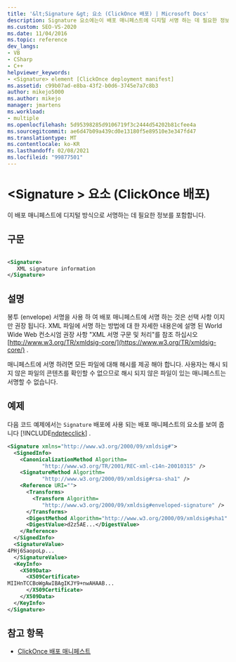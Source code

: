 ```yaml
---
title: '&lt;Signature &gt; 요소 (ClickOnce 배포) | Microsoft Docs'
description: Signature 요소에는이 배포 매니페스트에 디지털 서명 하는 데 필요한 정보가 포함 되어 있습니다. 배포 매니페스트에 서명 하는 것은 선택 사항 이지만 권장 됩니다.
ms.custom: SEO-VS-2020
ms.date: 11/04/2016
ms.topic: reference
dev_langs:
- VB
- CSharp
- C++
helpviewer_keywords:
- <Signature> element [ClickOnce deployment manifest]
ms.assetid: c99b07ad-e8ba-43f2-b0d6-3745e7a7c8b3
author: mikejo5000
ms.author: mikejo
manager: jmartens
ms.workload:
- multiple
ms.openlocfilehash: 5d95398285d9106719f3c2444d54202b81cfee4a
ms.sourcegitcommit: ae6d47b09a439cd0e13180f5e89510e3e347fd47
ms.translationtype: MT
ms.contentlocale: ko-KR
ms.lasthandoff: 02/08/2021
ms.locfileid: "99877501"
---
```

# <a name="ltsignaturegt-element-clickonce-deployment"></a>&lt;Signature &gt; 요소 (ClickOnce 배포)
이 배포 매니페스트에 디지털 방식으로 서명하는 데 필요한 정보를 포함합니다.

## <a name="syntax"></a>구문

```xml

<Signature> 
   XML signature information 
</Signature>
```

## <a name="remarks"></a>설명
 봉투 (envelope) 서명을 사용 하 여 배포 매니페스트에 서명 하는 것은 선택 사항 이지만 권장 됩니다. XML 파일에 서명 하는 방법에 대 한 자세한 내용은에 설명 된 World Wide Web 컨소시엄 권장 사항 "XML 서명 구문 및 처리"를 참조 하십시오 [http://www.w3.org/TR/xmldsig-core/](https://www.w3.org/TR/xmldsig-core/) .

 매니페스트에 서명 하려면 모든 파일에 대해 해시를 제공 해야 합니다. 사용자는 해시 되지 않은 파일의 콘텐츠를 확인할 수 없으므로 해시 되지 않은 파일이 있는 매니페스트는 서명할 수 없습니다.

## <a name="example"></a>예제
 다음 코드 예제에서는 `Signature` 배포에 사용 되는 배포 매니페스트의 요소를 보여 줍니다 [!INCLUDE[ndptecclick](../deployment/includes/ndptecclick_md.md)] .

```xml
<Signature xmlns="http://www.w3.org/2000/09/xmldsig#">
  <SignedInfo>
    <CanonicalizationMethod Algorithm=
           "http://www.w3.org/TR/2001/REC-xml-c14n-20010315" />
    <SignatureMethod Algorithm=
           "http://www.w3.org/2000/09/xmldsig#rsa-sha1" />
    <Reference URI="">
      <Transforms>
        <Transform Algorithm=
           "http://www.w3.org/2000/09/xmldsig#enveloped-signature" />
      </Transforms>
      <DigestMethod Algorithm="http://www.w3.org/2000/09/xmldsig#sha1" />
      <DigestValue>d2z5AE...</DigestValue>
    </Reference>
  </SignedInfo>
  <SignatureValue>
4PHj6SaopoLp...
  </SignatureValue>
  <KeyInfo>
    <X509Data>
      <X509Certificate>
MIIHnTCCBoWgAwIBAgIKJY9+nwAHAAB...
      </X509Certificate>
    </X509Data>
  </KeyInfo>
</Signature>
```

## <a name="see-also"></a>참고 항목
- [ClickOnce 배포 매니페스트](../deployment/clickonce-deployment-manifest.md)
